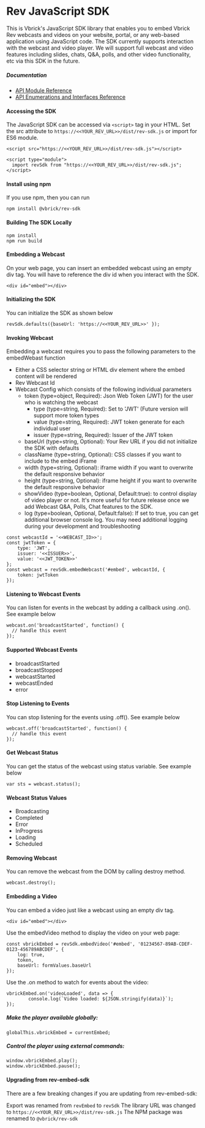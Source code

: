 # Rev JavaScript SDK

This is Vbrick's JavaScript SDK library that enables you to embed Vbrick Rev webcasts and videos on your website, portal, or any web-based application using JavaScript code. The SDK currently supports interaction with the webcast and video player. We will support full webcast and video features including slides, chats, Q&A, polls, and other video functionality, etc via this SDK in the future.

##### Documentation
- [API Module Reference](/docs/modules/index.md)
- [API Enumerations and Interfaces Reference](/docs/modules/IVbrickApi.md)

#### Accessing the SDK

The JavaScript SDK can be accessed via `<script>` tag in your HTML. Set the src attribute to `https://<<YOUR_REV_URL>>/dist/rev-sdk.js` or import for ES6 module.


~~~
<script src="https://<<YOUR_REV_URL>>/dist/rev-sdk.js"></script>

<script type="module">
  import revSdk from "https://<<YOUR_REV_URL>>/dist/rev-sdk.js";
</script>
~~~

#### Install using npm

If you use npm, then you can run
~~~
npm install @vbrick/rev-sdk
~~~

#### Building The SDK Locally

~~~
npm install
npm run build
~~~

#### Embedding a Webcast
On your web page, you can insert an embedded webcast using an empty div tag. You will have to reference the div id when you interact with the SDK.

`<div id="embed"></div>`

#### Initializing the SDK
You can initialize the SDK as shown below

`revSdk.defaults({baseUrl: 'https://<<YOUR_REV_URL>>' });`

#### Invoking Webcast
Embedding a webcast requires you to pass the following parameters to the embedWebast function

* Either a CSS selector string or HTML div element where the embed content will be rendered
* Rev Webcast Id
* Webcast Config which consists of the following individual parameters
  * token (type=object, Required): Json Web Token (JWT) for the user who is watching the webcast
    * type (type=string, Required): Set to 'JWT' (Future version will support more token types
    * value (type=string, Required): JWT token generate for each individual user
    * issuer (type=string, Required): Issuer of the JWT token
  * baseUrl (type=string, Optional): Your Rev URL if you did not initialize the SDK with defaults
  * className (type=string, Optional): CSS classes if you want to include to the embed iFrame
  * width (type=string, Optional): iframe width if you want to overwrite the default responsive behavior
  * height (type=string, Optional): iframe height if you want to overwrite the default responsive behavior
  * showVideo (type=boolean, Optional, Default:true): to control display of video player or not. It's more useful for future release once we add Webcast Q&A, Polls, Chat features to the SDK.
  * log (type=boolean, Optional, Default:false): If set to true, you can get additional browser console log. You may need additional logging during your development and troubleshooting

~~~
const webcastId = '<<WEBCAST_ID>>';
const jwtToken = {
    type: 'JWT',
    issuer: '<<ISSUER>>',
    value: '<<JWT_TOKEN>>'
};
const webcast = revSdk.embedWebcast('#embed', webcastId, {
    token: jwtToken
});
~~~

#### Listening to Webcast Events
You can listen for events in the webcast by adding a callback using .on(). See example below

~~~
webcast.on('broadcastStarted', function() {
  // handle this event
});
~~~

#### Supported Webcast Events

* broadcastStarted
* broadcastStopped
* webcastStarted
* webcastEnded
* error

#### Stop Listening to Events

You can stop listening for the events using .off(). See example below

~~~
webcast.off('broadcastStarted', function() {
  // handle this event
});
~~~

#### Get Webcast Status
You can get the status of the webcast using status variable. See example below

`var sts = webcast.status();`

#### Webcast Status Values
* Broadcasting
* Completed
* Error
* InProgress
* Loading
* Scheduled

#### Removing Webcast
You can remove the webcast from the DOM by calling destroy method.

`webcast.destroy();`

#### Embedding a Video
You can embed a video just like a webcast using an empty div tag.

`<div id="embed"></div>`

Use the embedVideo method to display the video on your web page:

```
const vbrickEmbed = revSdk.embedVideo('#embed', '01234567-89AB-CDEF-0123-456789ABCDEF', {
	log: true,
	token,
	baseUrl: formValues.baseUrl
});
```

Use the .on method to watch for events about the video:

```
vbrickEmbed.on('videoLoaded', data => {
		console.log(`Video loaded: ${JSON.stringify(data)}`);
});
```

##### Make the player available globally:

```
globalThis.vbrickEmbed = currentEmbed;
```

##### Control the player using external commands:

```
window.vbrickEmbed.play();
window.vbrickEmbed.pause();
```

#### Upgrading from rev-embed-sdk
There are a few breaking changes if you are updating from rev-embed-sdk:

Export was renamed from `revEmbed` to `revSdk`
The library URL was changed to `https://<<YOUR_REV_URL>>/dist/rev-sdk.js`
The NPM package was renamed to `@vbrick/rev-sdk`
